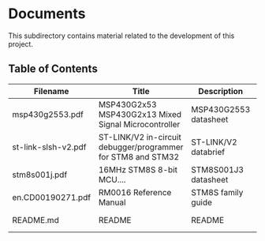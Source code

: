 # Documents
This subdirectory contains material related to the development of this project.

## Table of Contents
| Filename          | Title                                                      | Description         | Author          |
|-------------------|------------------------------------------------------------|---------------------|-----------------|
|msp430g2553.pdf    |MSP430G2x53 MSP430G2x13 Mixed Signal Microcontroller        |MSP430G2553 datasheet|Texas Instruments|
|st-link-slsh-v2.pdf|ST-LINK/V2 in-circuit debugger/programmer for STM8 and STM32|ST-LINK/V2 databrief |ST               |
|stm8s001j.pdf      |16MHz STM8S 8-bit MCU....                                   |STM8S001J3 datasheet |ST               |
|en.CD00190271.pdf  |RM0016 Reference Manual                                     |STM8S family guide   |ST               |
|README.md          |README                                                      |README               |ECE Clinics Team |
